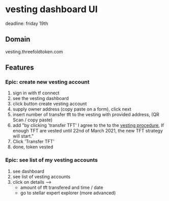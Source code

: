 # vesting dashboard UI 
deadline: friday 19th

## Domain
vesting.threefoldtoken.com


## Features

### Epic: create new vesting account

1. sign in with tf connect
2. see the vesting dashboard
3. click button create vesting account
4. supply owner address (copy paste on a form), click next
5. insert number of transfer tft to the vesting with provided address, (QR Scan / copy paste)
6. add "by clicking 'transfer TFT' I agree to the to the [vesting procedure](https://secure.threefold.me/sheet/#/2/sheet/edit/nIcZQiIpsJaM8TEHbGw1iSfI/), If enough TFT are vested until 22nd of March 2021, the new TFT strategy will start."
6. Click 'Transfer TFT'
7. done, token vested

### Epic: see list of my vesting accounts
1. see dashboard
2. see list of vesting accounts
3. click on details -->
    - amount of tft transfered and time / date
    - go to stellar expert explorer (more advanced)

